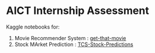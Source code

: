 # AICT Internship Assessment

Kaggle notebooks for:
1. Movie Recommender System : <a href='https://www.kaggle.com/code/abhisheksinha01111/get-that-movie'>get-that-movie</a>
2. Stock MArket Prediction  : <a href='https://www.kaggle.com/code/abhisheksinha01111/tcs-stock-predictions'>TCS-Stock-Predictions</a>
